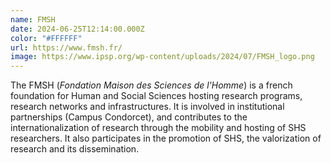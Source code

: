 ```yaml
---
name: FMSH
date: 2024-06-25T12:14:00.000Z
color: "#FFFFFF"
url: https://www.fmsh.fr/
image: https://www.ipsp.org/wp-content/uploads/2024/07/FMSH_logo.png
---
```

The FMSH (*Fondation Maison des Sciences de l'Homme*) is a french foundation for Human and Social Sciences hosting research programs, research networks and infrastructures. It is involved in institutional partnerships (Campus Condorcet), and contributes to the internationalization of research through the mobility and hosting of SHS researchers. It also participates in the promotion of SHS, the valorization of research and its dissemination.
